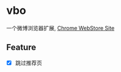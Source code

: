 # vbo
一个微博浏览器扩展, [Chrome WebStore Site](https://chrome.google.com/webstore/detail/weiboer/hodlddkmellggjocbepiopigcfonccen)
## Feature
- [x] 跳过推荐页
